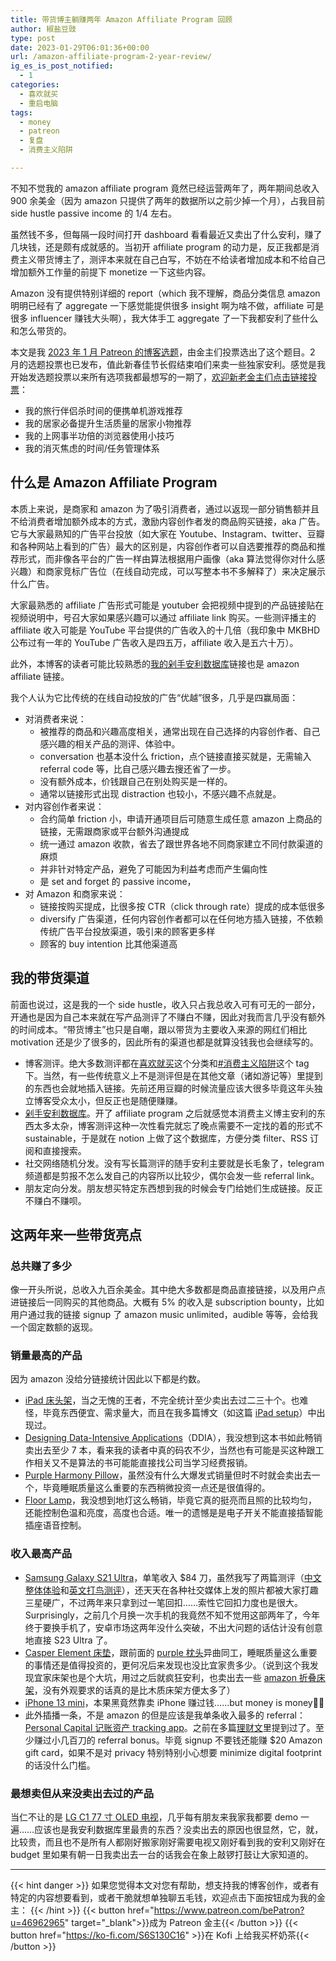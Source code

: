 ```yaml
---
title: 带货博主躺赚两年 Amazon Affiliate Program 回顾
author: 椒盐豆豉
type: post
date: 2023-01-29T06:01:36+00:00
url: /amazon-affiliate-program-2-year-review/
ig_es_is_post_notified:
  - 1
categories:
  - 喜欢就买
  - 重启电脑
tags:
  - money
  - patreon
  - 复盘
  - 消费主义陷阱

---
```


不知不觉我的 amazon affiliate program 竟然已经运营两年了，两年期间总收入 900 余美金（因为 amazon 只提供了两年的数据所以之前少掉一个月），占我目前 side hustle passive income 的 1/4 左右。

虽然钱不多，但每隔一段时间打开 dashboard 看看最近又卖出了什么安利，赚了几块钱，还是颇有成就感的。当初开 affiliate program 的动力是，反正我都是消费主义带货博主了，测评本来就在自己白写，不妨在不给读者增加成本和不给自己增加额外工作量的前提下 monetize 一下这些内容。

Amazon 没有提供特别详细的 report（which 我不理解，商品分类信息 amazon 明明已经有了 aggregate 一下感觉能提供很多 insight 啊为啥不做，affiliate 可是很多 influencer 赚钱大头啊），我大体手工 aggregate 了一下我都安利了些什么和怎么带货的。

本文是我 [2023 年 1 月 Patreon 的博客选题](https://www.patreon.com/posts/76859684)，由金主们投票选出了这个题目。2 月的选题投票也已发布，值此新春佳节长假结束咱们来卖一些独家安利。感觉是我开始发选题投票以来所有选项我都最想写的一期了，[欢迎新老金主们点击链接投票](https://www.patreon.com/posts/77892003)：

  * 我的旅行伴侣杀时间的便携单机游戏推荐
  * 我的居家必备提升生活质量的居家小物推荐
  * 我的上网事半功倍的浏览器使用小技巧
  * 我的消灭焦虑的时间/任务管理体系

<!--more-->

## 什么是 Amazon Affiliate Program

本质上来说，是商家和 amazon 为了吸引消费者，通过以返现一部分销售额并且不给消费者增加额外成本的方式，激励内容创作者发的商品购买链接，aka 广告。它与大家最熟知的广告平台投放（如大家在 Youtube、Instagram、twitter、豆瓣和各种网站上看到的广告）最大的区别是，内容创作者可以自选要推荐的商品和推荐形式，而非像各平台的广告一样由算法根据用户画像（aka 算法觉得你对什么感兴趣）和商家竞标广告位（在线自动完成，可以写整本书不多解释了）来决定展示什么广告。

大家最熟悉的 affiliate 广告形式可能是 youtuber 会把视频中提到的产品链接贴在视频说明中，号召大家如果感兴趣可以通过 affiliate link 购买。一些测评播主的 affiliate 收入可能是 YouTube 平台提供的广告收入的十几倍（我印象中 MKBHD 公布过有一年的 YouTube 广告收入是四五万，affiliate 收入是五六十万）。

此外，本博客的读者可能比较熟悉的[我的剁手安利数据库](https://www.notion.so/mtfront-shopping-reviews-e568ee6ebaa44b5da146cbe4ac4663eb)链接也是 amazon affiliate 链接。

我个人认为它比传统的在线自动投放的广告“优越”很多，几乎是四赢局面：

* 对消费者来说： 
    * 被推荐的商品和兴趣高度相关，通常出现在自己选择的内容创作者、自己感兴趣的相关产品的测评、体验中。
    * conversation 也基本没什么 friction，点个链接直接买就是，无需输入 referral code 等，比自己感兴趣去搜还省了一步。
    * 没有额外成本，价钱跟自己在别处购买是一样的。
    * 通常以链接形式出现 distraction 也较小，不感兴趣不点就是。
* 对内容创作者来说： 
    * 合约简单 friction 小，申请开通项目后可随意生成任意 amazon 上商品的链接，无需跟商家或平台额外沟通提成
    * 统一通过 amazon 收款，省去了跟世界各地不同商家建立不同付款渠道的麻烦
    * 并非针对特定产品，避免了可能因为利益考虑而产生偏向性
    * 是 set and forget 的 passive income，
* 对 Amazon 和商家来说： 
    * 链接按购买提成，比很多按 CTR（click through rate）提成的成本低很多
    * diversify 广告渠道，任何内容创作者都可以在任何地方插入链接，不依赖传统广告平台投放渠道，吸引来的顾客更多样
    * 顾客的 buy intention 比其他渠道高

## 我的带货渠道

前面也说过，这是我的一个 side hustle，收入只占我总收入可有可无的一部分，开通也是因为自己本来就在写产品测评了不赚白不赚，因此对我而言几乎没有额外的时间成本。“带货博主”也只是自嘲，跟以带货为主要收入来源的网红们相比 motivation 还是少了很多的，因此所有的渠道也都是就算没钱我也会继续写的。

* 博客测评。绝大多数测评都在[喜欢就买](/categories/喜欢就买/)这个分类和[#消费主义陷阱](/tags/消费主义陷阱)这个 tag 下。当然，有一些传统意义上不是测评但是在其他文章（诸如游记等）里提到的东西也会就地插入链接。先前还用豆瓣的时候流量应该大很多毕竟这年头独立博客受众太小，但反正也是随便赚赚。
* [剁手安利数据库](https://www.notion.so/mtfront-shopping-reviews-e568ee6ebaa44b5da146cbe4ac4663eb)。开了 affiliate program 之后就感觉本消费主义博主安利的东西太多太杂，博客测评这种一次性看完就忘了晚点需要不一定找的着的形式不 sustainable，于是就在 notion 上做了这个数据库，方便分类 filter、RSS 订阅和直接搜索。
* 社交网络随机分发。没有写长篇测评的随手安利主要就是长毛象了，telegram 频道都是剪报不怎么发自己的内容所以比较少，偶尔会发一些 referral link。
* 朋友定向分发。朋友想买特定东西想到我的时候会专门给她们生成链接。反正不赚白不赚呗。

## 这两年来一些带货亮点

### 总共赚了多少

像一开头所说，总收入九百余美金。其中绝大多数都是商品直接链接，以及用户点进链接后一同购买的其他商品。大概有 5% 的收入是 subscription bounty，比如用户通过我的链接 signup 了 amazon music unlimited，audible 等等，会给我一个固定数额的返现。

### 销量最高的产品

因为 amazon 没给分链接统计因此以下都是约数。

- [iPad 床头架](https://www.notion.so/08248b7a9a8e4c309eaad70abc47b404)，当之无愧的王者，不完全统计至少卖出去过二三十个。也难怪，毕竟东西便宜、需求量大，而且在我多篇博文（如这篇 [iPad setup](../ipad-pro-setup/)）中出现过。
- [Designing Data-Intensive Applications](https://amzn.to/3Y48Y0v)（DDIA），我没想到这本书如此畅销卖出去至少 7 本，看来我的读者中真的码农不少，当然也有可能是买这种跟工作相关又不是算法的书可能能直接找公司当学习经费报销。
- [Purple Harmony Pillow](https://amzn.to/3HjF8P1)，虽然没有什么大爆发式销量但时不时就会卖出去一个，毕竟睡眠质量这么重要的东西稍微投资一点还是很值得的。
- [Floor Lamp](https://amzn.to/40dc7wO)，我没想到地灯这么畅销，毕竟它真的挺亮而且照的比较均匀，还能控制色温和亮度，高度也合适。唯一的遗憾是是电子开关不能直接插智能插座语音控制。

### 收入最高产品
- [Samsung Galaxy S21 Ultra](https://amzn.to/3RgC0If)，单笔收入 $84 刀，虽然我写了两篇测评（[中文整体体验](../best-smartphone-yet-samsung-galaxy-s21-ultra-review/)和[英文打鸟测评](../the-perfect-phone-for-casual-bird-lover-samsung-galaxy-s21-ultra-one-month-later/)），还天天在各种社交媒体上发的照片都被大家打趣三星硬广，不过两年来只拿到过一笔回扣……索性它回扣力度也是很大。Surprisingly，之前几个月换一次手机的我竟然不知不觉用这部两年了，今年终于要换手机了，安卓市场这两年没什么突破，不出大问题的话估计没有创意地直接 S23 Ultra 了。
- [Casper Element 床垫](https://amzn.to/3Y0n5E0)，跟前面的 [purple 枕头](https://amzn.to/3HjF8P1)异曲同工，睡眠质量这么重要的事情还是值得投资的，更何况后来发现也没比宜家贵多少。（说到这个我发现宜家床架也是个大坑，用过之后就疯狂安利，也卖出去一些 [amazon 折叠床架](https://amzn.to/3kLkBv3)，没有外观要求的话真的是比木质床架方便太多了）
- [iPhone 13 mini](https://amzn.to/3kSLbCJ)，本果黑竟然靠卖 iPhone 赚过钱……but money is money🤷‍♀️   
- 此外插播一条，不是 amazon 的但是应该是我单条收入最多的 referral：[Personal Capital 记账资产 tracking app](https://share.personalcapital.com/x/ArGnow)。之前在多篇[理财文](../personal-finance-for-dummies-2-0/)里提到过了。至少赚过小几百刀的 referral bonus。毕竟 signup 不要钱还能赚 $20 Amazon gift card，如果不是对 privacy 特别特别小心想要 minimize digital footprint 的话没什么门槛。

### 最想卖但从来没卖出去过的产品

当仁不让的是 [LG C1 77 寸 OLED 电视](https://amzn.to/3Ju4Pfl)，几乎每有朋友来我家我都要 demo 一遍……应该也是我安利数据库里最贵的东西？没卖出去的原因也很显然，它，就，比较贵，而且也不是所有人都刚好搬家刚好需要电视又刚好看到我的安利又刚好在 budget 里如果有朝一日我卖出去一台的话我会在象上敲锣打鼓让大家知道的。

---
{{< hint danger >}}
如果您觉得本文对您有帮助，想支持我的博客创作，或者有特定的内容想要看到，或者干脆就想单独聊五毛钱，欢迎点击下面按钮成为我的金主：
{{< /hint >}}
{{< button href="https://www.patreon.com/bePatron?u=46962965" target="_blank">}}成为 Patreon 金主{{< /button >}}
{{< button href="https://ko-fi.com/S6S130C16" >}}在 Kofi 上给我买杯奶茶{{< /button >}}